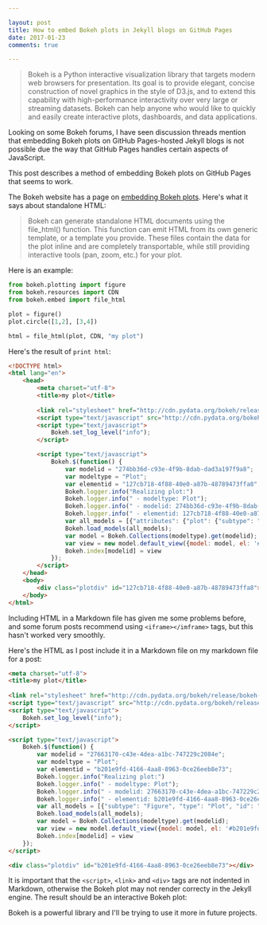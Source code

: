 ```yaml
---

layout: post
title: How to embed Bokeh plots in Jekyll blogs on GitHub Pages
date: 2017-01-23
comments: true

---
```


> Bokeh is a Python interactive visualization library that targets modern web browsers for presentation. Its goal is to provide elegant, concise construction of novel graphics in the style of D3.js, and to extend this capability with high-performance interactivity over very large or streaming datasets. Bokeh can help anyone who would like to quickly and easily create interactive plots, dashboards, and data applications. 

Looking on some Bokeh forums, I have seen discussion threads mention that embedding Bokeh plots on GitHub Pages-hosted Jekyll blogs is not possible due the way that GitHub Pages handles certain aspects of JavaScript. 

This post describes a method of embedding Bokeh plots on GitHub Pages that seems to work.

The Bokeh website has a page on [embedding Bokeh plots](http://bokeh.pydata.org/en/0.10.0/docs/user_guide/embed.html). Here's what it says about standalone HTML: 

> Bokeh can generate standalone HTML documents using the file_html() function. This function can emit HTML from its own generic template, or a template you provide. These files contain the data for the plot inline and are completely transportable, while still providing interactive tools (pan, zoom, etc.) for your plot. 

Here is an example: 

```python
from bokeh.plotting import figure
from bokeh.resources import CDN
from bokeh.embed import file_html

plot = figure()
plot.circle([1,2], [3,4])

html = file_html(plot, CDN, "my plot")
```
Here's the result of `print html`:


```html
<!DOCTYPE html>
<html lang="en">
    <head>
        <meta charset="utf-8">
        <title>my plot</title>
        
        <link rel="stylesheet" href="http://cdn.pydata.org/bokeh/release/bokeh-0.9.0.min.css" type="text/css" />
        <script type="text/javascript" src="http://cdn.pydata.org/bokeh/release/bokeh-0.9.0.min.js"></script>
        <script type="text/javascript">
            Bokeh.set_log_level("info");
        </script>

        <script type="text/javascript">
            Bokeh.$(function() {
                var modelid = "274bb36d-c93e-4f9b-8dab-dad3a197f9a8";
                var modeltype = "Plot";
                var elementid = "127cb718-4f88-40e0-a87b-48789473ffa8";
                Bokeh.logger.info("Realizing plot:")
                Bokeh.logger.info(" - modeltype: Plot");
                Bokeh.logger.info(" - modelid: 274bb36d-c93e-4f9b-8dab-dad3a197f9a8");
                Bokeh.logger.info(" - elementid: 127cb718-4f88-40e0-a87b-48789473ffa8");
                var all_models = [{"attributes": {"plot": {"subtype": "Figure", "type": "Plot", "id": "274bb36d-c93e-4f9b-8dab-dad3a197f9a8"}, "dimensions": ["width", "height"], "tags": [], "doc": null, "id": "2003c4e5-22d1-4fd0-b80b-50216a6a10c4"}, "type": "PanTool", "id": "2003c4e5-22d1-4fd0-b80b-50216a6a10c4"}, {"attributes": {"plot": {"subtype": "Figure", "type": "Plot", "id": "274bb36d-c93e-4f9b-8dab-dad3a197f9a8"}, "dimensions": ["width", "height"], "tags": [], "doc": null, "id": "12efd6d4-57ab-4d06-a30d-9400c8d5a083"}, "type": "WheelZoomTool", "id": "12efd6d4-57ab-4d06-a30d-9400c8d5a083"}, {"attributes": {"plot": {"subtype": "Figure", "type": "Plot", "id": "274bb36d-c93e-4f9b-8dab-dad3a197f9a8"}, "dimensions": ["width", "height"], "tags": [], "doc": null, "id": "5baaefb4-bec4-4260-aa54-c13f43e73dd4"}, "type": "BoxZoomTool", "id": "5baaefb4-bec4-4260-aa54-c13f43e73dd4"}, {"attributes": {"line_color": {"value": "#1f77b4"}, "line_alpha": {"value": 0.1}, "fill_color": {"value": "#1f77b4"}, "tags": [], "doc": null, "fill_alpha": {"value": 0.1}, "y": {"field": "y"}, "x": {"field": "x"}, "id": "7c62e0ca-e859-433a-a3f1-88a75912a6e0"}, "type": "Circle", "id": "7c62e0ca-e859-433a-a3f1-88a75912a6e0"}, {"attributes": {"plot": {"subtype": "Figure", "type": "Plot", "id": "274bb36d-c93e-4f9b-8dab-dad3a197f9a8"}, "tags": [], "doc": null, "id": "99708b13-d3fb-45f0-a401-649d29996961"}, "type": "ResizeTool", "id": "99708b13-d3fb-45f0-a401-649d29996961"}, {"attributes": {"line_color": {"value": "#1f77b4"}, "line_alpha": {"value": 1.0}, "fill_color": {"value": "#1f77b4"}, "tags": [], "doc": null, "fill_alpha": {"value": 1.0}, "y": {"field": "y"}, "x": {"field": "x"}, "id": "e53dae53-e101-4bf9-ab73-777346da1190"}, "type": "Circle", "id": "e53dae53-e101-4bf9-ab73-777346da1190"}, {"attributes": {"plot": {"subtype": "Figure", "type": "Plot", "id": "274bb36d-c93e-4f9b-8dab-dad3a197f9a8"}, "tags": [], "doc": null, "id": "7958e554-3d9b-493e-b096-48ca40159962"}, "type": "HelpTool", "id": "7958e554-3d9b-493e-b096-48ca40159962"}, {"attributes": {"column_names": ["x", "y"], "tags": [], "doc": null, "selected": {"2d": {"indices": []}, "1d": {"indices": []}, "0d": {"indices": [], "flag": false}}, "callback": null, "data": {"y": [3, 4], "x": [1, 2]}, "id": "41df4abc-ce73-4da3-a262-01b44e0f1b5f"}, "type": "ColumnDataSource", "id": "41df4abc-ce73-4da3-a262-01b44e0f1b5f"}, {"attributes": {"nonselection_glyph": {"type": "Circle", "id": "7c62e0ca-e859-433a-a3f1-88a75912a6e0"}, "data_source": {"type": "ColumnDataSource", "id": "41df4abc-ce73-4da3-a262-01b44e0f1b5f"}, "name": null, "tags": [], "doc": null, "selection_glyph": null, "id": "899eefa6-4fe2-4529-989e-4cc629d6ddb9", "glyph": {"type": "Circle", "id": "e53dae53-e101-4bf9-ab73-777346da1190"}}, "type": "GlyphRenderer", "id": "899eefa6-4fe2-4529-989e-4cc629d6ddb9"}, {"subtype": "Figure", "type": "Plot", "id": "274bb36d-c93e-4f9b-8dab-dad3a197f9a8", "attributes": {"x_range": {"type": "DataRange1d", "id": "11234b5f-f447-4558-877f-b11af2c638b2"}, "right": [], "tags": [], "y_range": {"type": "DataRange1d", "id": "a0bab0f8-dd67-4dda-9b05-0c8338296dca"}, "renderers": [{"type": "LinearAxis", "id": "dc3b92dd-b44a-41c1-87a3-d48c90dd9f1e"}, {"type": "Grid", "id": "1d19254f-cb37-4ebc-b3e0-ca163d4bff52"}, {"type": "LinearAxis", "id": "7d6d9c91-1fc4-411e-a976-6fd21ce955a8"}, {"type": "Grid", "id": "eae2cd94-525f-4752-a69a-7479c0bc0eed"}, {"type": "GlyphRenderer", "id": "899eefa6-4fe2-4529-989e-4cc629d6ddb9"}], "extra_y_ranges": {}, "extra_x_ranges": {}, "tool_events": {"type": "ToolEvents", "id": "d592d1ef-4ecb-43d9-b7c7-3dbfa650a1e2"}, "above": [], "doc": null, "id": "274bb36d-c93e-4f9b-8dab-dad3a197f9a8", "tools": [{"type": "PanTool", "id": "2003c4e5-22d1-4fd0-b80b-50216a6a10c4"}, {"type": "WheelZoomTool", "id": "12efd6d4-57ab-4d06-a30d-9400c8d5a083"}, {"type": "BoxZoomTool", "id": "5baaefb4-bec4-4260-aa54-c13f43e73dd4"}, {"type": "PreviewSaveTool", "id": "5837534f-1ca5-4c7c-9bb7-bc7a0049e8b8"}, {"type": "ResizeTool", "id": "99708b13-d3fb-45f0-a401-649d29996961"}, {"type": "ResetTool", "id": "4e6bba38-319a-4989-90a0-87502e057dd5"}, {"type": "HelpTool", "id": "7958e554-3d9b-493e-b096-48ca40159962"}], "below": [{"type": "LinearAxis", "id": "dc3b92dd-b44a-41c1-87a3-d48c90dd9f1e"}], "left": [{"type": "LinearAxis", "id": "7d6d9c91-1fc4-411e-a976-6fd21ce955a8"}]}}, {"attributes": {"names": [], "tags": [], "doc": null, "id": "11234b5f-f447-4558-877f-b11af2c638b2", "renderers": []}, "type": "DataRange1d", "id": "11234b5f-f447-4558-877f-b11af2c638b2"}, {"attributes": {"plot": {"subtype": "Figure", "type": "Plot", "id": "274bb36d-c93e-4f9b-8dab-dad3a197f9a8"}, "tags": [], "doc": null, "id": "5837534f-1ca5-4c7c-9bb7-bc7a0049e8b8"}, "type": "PreviewSaveTool", "id": "5837534f-1ca5-4c7c-9bb7-bc7a0049e8b8"}, {"attributes": {"names": [], "tags": [], "doc": null, "id": "a0bab0f8-dd67-4dda-9b05-0c8338296dca", "renderers": []}, "type": "DataRange1d", "id": "a0bab0f8-dd67-4dda-9b05-0c8338296dca"}, {"attributes": {"geometries": [], "tags": [], "doc": null, "id": "d592d1ef-4ecb-43d9-b7c7-3dbfa650a1e2"}, "type": "ToolEvents", "id": "d592d1ef-4ecb-43d9-b7c7-3dbfa650a1e2"}, {"attributes": {"plot": {"subtype": "Figure", "type": "Plot", "id": "274bb36d-c93e-4f9b-8dab-dad3a197f9a8"}, "tags": [], "doc": null, "formatter": {"type": "BasicTickFormatter", "id": "853370a8-14ea-4527-9ac6-16f31d5eb18d"}, "ticker": {"type": "BasicTicker", "id": "7bcb68e8-0e7f-4616-9bba-847ceb4d1a1e"}, "id": "dc3b92dd-b44a-41c1-87a3-d48c90dd9f1e"}, "type": "LinearAxis", "id": "dc3b92dd-b44a-41c1-87a3-d48c90dd9f1e"}, {"attributes": {"tags": [], "doc": null, "mantissas": [2, 5, 10], "id": "7bcb68e8-0e7f-4616-9bba-847ceb4d1a1e", "num_minor_ticks": 5}, "type": "BasicTicker", "id": "7bcb68e8-0e7f-4616-9bba-847ceb4d1a1e"}, {"attributes": {"doc": null, "id": "853370a8-14ea-4527-9ac6-16f31d5eb18d", "tags": []}, "type": "BasicTickFormatter", "id": "853370a8-14ea-4527-9ac6-16f31d5eb18d"}, {"attributes": {"plot": {"subtype": "Figure", "type": "Plot", "id": "274bb36d-c93e-4f9b-8dab-dad3a197f9a8"}, "tags": [], "doc": null, "dimension": 0, "ticker": {"type": "BasicTicker", "id": "7bcb68e8-0e7f-4616-9bba-847ceb4d1a1e"}, "id": "1d19254f-cb37-4ebc-b3e0-ca163d4bff52"}, "type": "Grid", "id": "1d19254f-cb37-4ebc-b3e0-ca163d4bff52"}, {"attributes": {"plot": {"subtype": "Figure", "type": "Plot", "id": "274bb36d-c93e-4f9b-8dab-dad3a197f9a8"}, "tags": [], "doc": null, "formatter": {"type": "BasicTickFormatter", "id": "9f361e93-736b-4356-bff9-beda9479d76c"}, "ticker": {"type": "BasicTicker", "id": "17b96f04-0432-46ee-afa2-ee1c57afdeeb"}, "id": "7d6d9c91-1fc4-411e-a976-6fd21ce955a8"}, "type": "LinearAxis", "id": "7d6d9c91-1fc4-411e-a976-6fd21ce955a8"}, {"attributes": {"tags": [], "doc": null, "mantissas": [2, 5, 10], "id": "17b96f04-0432-46ee-afa2-ee1c57afdeeb", "num_minor_ticks": 5}, "type": "BasicTicker", "id": "17b96f04-0432-46ee-afa2-ee1c57afdeeb"}, {"attributes": {"doc": null, "id": "9f361e93-736b-4356-bff9-beda9479d76c", "tags": []}, "type": "BasicTickFormatter", "id": "9f361e93-736b-4356-bff9-beda9479d76c"}, {"attributes": {"plot": {"subtype": "Figure", "type": "Plot", "id": "274bb36d-c93e-4f9b-8dab-dad3a197f9a8"}, "tags": [], "doc": null, "dimension": 1, "ticker": {"type": "BasicTicker", "id": "17b96f04-0432-46ee-afa2-ee1c57afdeeb"}, "id": "eae2cd94-525f-4752-a69a-7479c0bc0eed"}, "type": "Grid", "id": "eae2cd94-525f-4752-a69a-7479c0bc0eed"}, {"attributes": {"plot": {"subtype": "Figure", "type": "Plot", "id": "274bb36d-c93e-4f9b-8dab-dad3a197f9a8"}, "tags": [], "doc": null, "id": "4e6bba38-319a-4989-90a0-87502e057dd5"}, "type": "ResetTool", "id": "4e6bba38-319a-4989-90a0-87502e057dd5"}];
                Bokeh.load_models(all_models);
                var model = Bokeh.Collections(modeltype).get(modelid);
                var view = new model.default_view({model: model, el: '#127cb718-4f88-40e0-a87b-48789473ffa8'});
                Bokeh.index[modelid] = view
            });
        </script>
    </head>
    <body>
        <div class="plotdiv" id="127cb718-4f88-40e0-a87b-48789473ffa8"></div>
    </body>
</html>
```

Including HTML in a Markdown file has given me some problems before, and some forum posts recommend using `<iframe></imframe>` tags, but this hasn't worked very smoothly. 

Here's the HTML as I post include it in a Markdown file on my markdown file for a post:

```html
<meta charset="utf-8">
<title>my plot</title>
    
<link rel="stylesheet" href="http://cdn.pydata.org/bokeh/release/bokeh-0.9.0.min.css" type="text/css" />
<script type="text/javascript" src="http://cdn.pydata.org/bokeh/release/bokeh-0.9.0.min.js"></script>
<script type="text/javascript">
    Bokeh.set_log_level("info");
</script>

<script type="text/javascript">
    Bokeh.$(function() {
        var modelid = "27663170-c43e-4dea-a1bc-747229c2084e";
        var modeltype = "Plot";
        var elementid = "b201e9fd-4166-4aa8-8963-0ce26eeb8e73";
        Bokeh.logger.info("Realizing plot:")
        Bokeh.logger.info(" - modeltype: Plot");
        Bokeh.logger.info(" - modelid: 27663170-c43e-4dea-a1bc-747229c2084e");
        Bokeh.logger.info(" - elementid: b201e9fd-4166-4aa8-8963-0ce26eeb8e73");
        var all_models = [{"subtype": "Figure", "type": "Plot", "id": "27663170-c43e-4dea-a1bc-747229c2084e", "attributes": {"x_range": {"type": "DataRange1d", "id": "4839dfaa-3854-4e15-a204-ee072537d72b"}, "right": [], "tags": [], "y_range": {"type": "DataRange1d", "id": "6e07d07d-774a-4068-a104-6e8280e1bd33"}, "renderers": [{"type": "LinearAxis", "id": "5e8c9263-47d7-4d30-9e88-abfb7adb0c93"}, {"type": "Grid", "id": "8606d4ae-e56a-4fa9-ab6e-38a4a6a37098"}, {"type": "LinearAxis", "id": "98819d43-35a5-4c0c-8cdb-667d1f3603cd"}, {"type": "Grid", "id": "0551741c-d3e3-4395-81eb-d8c0190ede3e"}, {"type": "GlyphRenderer", "id": "d8c43984-012f-46b9-8f34-972a83b0ad2f"}], "extra_y_ranges": {}, "extra_x_ranges": {}, "tool_events": {"type": "ToolEvents", "id": "2e8e2bee-6830-45c7-bd6f-9166f5777505"}, "above": [], "doc": null, "id": "27663170-c43e-4dea-a1bc-747229c2084e", "tools": [{"type": "PanTool", "id": "e89e5427-e24e-47b1-bbaa-3aeb4321a9db"}, {"type": "WheelZoomTool", "id": "a37cf199-2570-4c07-9913-da0c5679d023"}, {"type": "BoxZoomTool", "id": "f431de3b-3585-424b-a698-cf3084b897df"}, {"type": "PreviewSaveTool", "id": "93383792-4ecc-4fc9-b735-b87781eae780"}, {"type": "ResizeTool", "id": "674735fd-0c97-43e8-8d1b-8f3f59f5fe42"}, {"type": "ResetTool", "id": "cd488e5c-076e-4027-b087-1dcdc73b6d10"}, {"type": "HelpTool", "id": "0a4e5027-8af4-4bbe-abb0-90caa5e09b44"}], "below": [{"type": "LinearAxis", "id": "5e8c9263-47d7-4d30-9e88-abfb7adb0c93"}], "left": [{"type": "LinearAxis", "id": "98819d43-35a5-4c0c-8cdb-667d1f3603cd"}]}}, {"attributes": {"names": [], "tags": [], "doc": null, "id": "4839dfaa-3854-4e15-a204-ee072537d72b", "renderers": []}, "type": "DataRange1d", "id": "4839dfaa-3854-4e15-a204-ee072537d72b"}, {"attributes": {"column_names": ["x", "y"], "tags": [], "doc": null, "selected": {"2d": {"indices": []}, "1d": {"indices": []}, "0d": {"indices": [], "flag": false}}, "callback": null, "data": {"y": [3, 4], "x": [1, 2]}, "id": "72265f1e-fb4d-4c3d-8fbe-559ad913936c"}, "type": "ColumnDataSource", "id": "72265f1e-fb4d-4c3d-8fbe-559ad913936c"}, {"attributes": {"names": [], "tags": [], "doc": null, "id": "6e07d07d-774a-4068-a104-6e8280e1bd33", "renderers": []}, "type": "DataRange1d", "id": "6e07d07d-774a-4068-a104-6e8280e1bd33"}, {"attributes": {"plot": {"subtype": "Figure", "type": "Plot", "id": "27663170-c43e-4dea-a1bc-747229c2084e"}, "tags": [], "doc": null, "formatter": {"type": "BasicTickFormatter", "id": "63b8bab9-a211-4a08-8703-a22f51bfcd0f"}, "ticker": {"type": "BasicTicker", "id": "e3ca1f42-4452-4cb2-b3b4-87db30ba3448"}, "id": "5e8c9263-47d7-4d30-9e88-abfb7adb0c93"}, "type": "LinearAxis", "id": "5e8c9263-47d7-4d30-9e88-abfb7adb0c93"}, {"attributes": {"tags": [], "doc": null, "mantissas": [2, 5, 10], "id": "e3ca1f42-4452-4cb2-b3b4-87db30ba3448", "num_minor_ticks": 5}, "type": "BasicTicker", "id": "e3ca1f42-4452-4cb2-b3b4-87db30ba3448"}, {"attributes": {"line_color": {"value": "#1f77b4"}, "line_alpha": {"value": 1.0}, "fill_color": {"value": "#1f77b4"}, "tags": [], "doc": null, "fill_alpha": {"value": 1.0}, "y": {"field": "y"}, "x": {"field": "x"}, "id": "8d15ed42-6088-40fc-8624-3ae69eedf1e2"}, "type": "Circle", "id": "8d15ed42-6088-40fc-8624-3ae69eedf1e2"}, {"attributes": {"plot": {"subtype": "Figure", "type": "Plot", "id": "27663170-c43e-4dea-a1bc-747229c2084e"}, "tags": [], "doc": null, "dimension": 0, "ticker": {"type": "BasicTicker", "id": "e3ca1f42-4452-4cb2-b3b4-87db30ba3448"}, "id": "8606d4ae-e56a-4fa9-ab6e-38a4a6a37098"}, "type": "Grid", "id": "8606d4ae-e56a-4fa9-ab6e-38a4a6a37098"}, {"attributes": {"plot": {"subtype": "Figure", "type": "Plot", "id": "27663170-c43e-4dea-a1bc-747229c2084e"}, "tags": [], "doc": null, "formatter": {"type": "BasicTickFormatter", "id": "b17c0304-1823-48c6-be15-f33ffc0fbecb"}, "ticker": {"type": "BasicTicker", "id": "628c864f-3b51-4815-bd0d-2050741e55b4"}, "id": "98819d43-35a5-4c0c-8cdb-667d1f3603cd"}, "type": "LinearAxis", "id": "98819d43-35a5-4c0c-8cdb-667d1f3603cd"}, {"attributes": {"tags": [], "doc": null, "mantissas": [2, 5, 10], "id": "628c864f-3b51-4815-bd0d-2050741e55b4", "num_minor_ticks": 5}, "type": "BasicTicker", "id": "628c864f-3b51-4815-bd0d-2050741e55b4"}, {"attributes": {"doc": null, "id": "b17c0304-1823-48c6-be15-f33ffc0fbecb", "tags": []}, "type": "BasicTickFormatter", "id": "b17c0304-1823-48c6-be15-f33ffc0fbecb"}, {"attributes": {"plot": {"subtype": "Figure", "type": "Plot", "id": "27663170-c43e-4dea-a1bc-747229c2084e"}, "tags": [], "doc": null, "dimension": 1, "ticker": {"type": "BasicTicker", "id": "628c864f-3b51-4815-bd0d-2050741e55b4"}, "id": "0551741c-d3e3-4395-81eb-d8c0190ede3e"}, "type": "Grid", "id": "0551741c-d3e3-4395-81eb-d8c0190ede3e"}, {"attributes": {"plot": {"subtype": "Figure", "type": "Plot", "id": "27663170-c43e-4dea-a1bc-747229c2084e"}, "dimensions": ["width", "height"], "tags": [], "doc": null, "id": "e89e5427-e24e-47b1-bbaa-3aeb4321a9db"}, "type": "PanTool", "id": "e89e5427-e24e-47b1-bbaa-3aeb4321a9db"}, {"attributes": {"plot": {"subtype": "Figure", "type": "Plot", "id": "27663170-c43e-4dea-a1bc-747229c2084e"}, "dimensions": ["width", "height"], "tags": [], "doc": null, "id": "a37cf199-2570-4c07-9913-da0c5679d023"}, "type": "WheelZoomTool", "id": "a37cf199-2570-4c07-9913-da0c5679d023"}, {"attributes": {"plot": {"subtype": "Figure", "type": "Plot", "id": "27663170-c43e-4dea-a1bc-747229c2084e"}, "dimensions": ["width", "height"], "tags": [], "doc": null, "id": "f431de3b-3585-424b-a698-cf3084b897df"}, "type": "BoxZoomTool", "id": "f431de3b-3585-424b-a698-cf3084b897df"}, {"attributes": {"plot": {"subtype": "Figure", "type": "Plot", "id": "27663170-c43e-4dea-a1bc-747229c2084e"}, "tags": [], "doc": null, "id": "93383792-4ecc-4fc9-b735-b87781eae780"}, "type": "PreviewSaveTool", "id": "93383792-4ecc-4fc9-b735-b87781eae780"}, {"attributes": {"nonselection_glyph": {"type": "Circle", "id": "8862d1e2-f5a3-468d-971b-c58701a194c4"}, "data_source": {"type": "ColumnDataSource", "id": "72265f1e-fb4d-4c3d-8fbe-559ad913936c"}, "name": null, "tags": [], "doc": null, "selection_glyph": null, "id": "d8c43984-012f-46b9-8f34-972a83b0ad2f", "glyph": {"type": "Circle", "id": "8d15ed42-6088-40fc-8624-3ae69eedf1e2"}}, "type": "GlyphRenderer", "id": "d8c43984-012f-46b9-8f34-972a83b0ad2f"}, {"attributes": {"plot": {"subtype": "Figure", "type": "Plot", "id": "27663170-c43e-4dea-a1bc-747229c2084e"}, "tags": [], "doc": null, "id": "674735fd-0c97-43e8-8d1b-8f3f59f5fe42"}, "type": "ResizeTool", "id": "674735fd-0c97-43e8-8d1b-8f3f59f5fe42"}, {"attributes": {"plot": {"subtype": "Figure", "type": "Plot", "id": "27663170-c43e-4dea-a1bc-747229c2084e"}, "tags": [], "doc": null, "id": "cd488e5c-076e-4027-b087-1dcdc73b6d10"}, "type": "ResetTool", "id": "cd488e5c-076e-4027-b087-1dcdc73b6d10"}, {"attributes": {"plot": {"subtype": "Figure", "type": "Plot", "id": "27663170-c43e-4dea-a1bc-747229c2084e"}, "tags": [], "doc": null, "id": "0a4e5027-8af4-4bbe-abb0-90caa5e09b44"}, "type": "HelpTool", "id": "0a4e5027-8af4-4bbe-abb0-90caa5e09b44"}, {"attributes": {"geometries": [], "tags": [], "doc": null, "id": "2e8e2bee-6830-45c7-bd6f-9166f5777505"}, "type": "ToolEvents", "id": "2e8e2bee-6830-45c7-bd6f-9166f5777505"}, {"attributes": {"doc": null, "id": "63b8bab9-a211-4a08-8703-a22f51bfcd0f", "tags": []}, "type": "BasicTickFormatter", "id": "63b8bab9-a211-4a08-8703-a22f51bfcd0f"}, {"attributes": {"line_color": {"value": "#1f77b4"}, "line_alpha": {"value": 0.1}, "fill_color": {"value": "#1f77b4"}, "tags": [], "doc": null, "fill_alpha": {"value": 0.1}, "y": {"field": "y"}, "x": {"field": "x"}, "id": "8862d1e2-f5a3-468d-971b-c58701a194c4"}, "type": "Circle", "id": "8862d1e2-f5a3-468d-971b-c58701a194c4"}];
        Bokeh.load_models(all_models);
        var model = Bokeh.Collections(modeltype).get(modelid);
        var view = new model.default_view({model: model, el: '#b201e9fd-4166-4aa8-8963-0ce26eeb8e73'});
        Bokeh.index[modelid] = view
    });
</script>

<div class="plotdiv" id="b201e9fd-4166-4aa8-8963-0ce26eeb8e73"></div>
```

It is important that the `<script>`, `<link>` and `<div>` tags are not indented in Markdown, otherwise the Bokeh plot may not render correcty in the Jekyll engine. The result should be an interactive Bokeh plot:

<meta charset="utf-8">
<title>my plot</title>
    
<link rel="stylesheet" href="http://cdn.pydata.org/bokeh/release/bokeh-0.9.0.min.css" type="text/css" />
<script type="text/javascript" src="http://cdn.pydata.org/bokeh/release/bokeh-0.9.0.min.js"></script>
<script type="text/javascript">
    Bokeh.set_log_level("info");
</script>

<script type="text/javascript">
    Bokeh.$(function() {
        var modelid = "27663170-c43e-4dea-a1bc-747229c2084e";
        var modeltype = "Plot";
        var elementid = "b201e9fd-4166-4aa8-8963-0ce26eeb8e73";
        Bokeh.logger.info("Realizing plot:")
        Bokeh.logger.info(" - modeltype: Plot");
        Bokeh.logger.info(" - modelid: 27663170-c43e-4dea-a1bc-747229c2084e");
        Bokeh.logger.info(" - elementid: b201e9fd-4166-4aa8-8963-0ce26eeb8e73");
        var all_models = [{"subtype": "Figure", "type": "Plot", "id": "27663170-c43e-4dea-a1bc-747229c2084e", "attributes": {"x_range": {"type": "DataRange1d", "id": "4839dfaa-3854-4e15-a204-ee072537d72b"}, "right": [], "tags": [], "y_range": {"type": "DataRange1d", "id": "6e07d07d-774a-4068-a104-6e8280e1bd33"}, "renderers": [{"type": "LinearAxis", "id": "5e8c9263-47d7-4d30-9e88-abfb7adb0c93"}, {"type": "Grid", "id": "8606d4ae-e56a-4fa9-ab6e-38a4a6a37098"}, {"type": "LinearAxis", "id": "98819d43-35a5-4c0c-8cdb-667d1f3603cd"}, {"type": "Grid", "id": "0551741c-d3e3-4395-81eb-d8c0190ede3e"}, {"type": "GlyphRenderer", "id": "d8c43984-012f-46b9-8f34-972a83b0ad2f"}], "extra_y_ranges": {}, "extra_x_ranges": {}, "tool_events": {"type": "ToolEvents", "id": "2e8e2bee-6830-45c7-bd6f-9166f5777505"}, "above": [], "doc": null, "id": "27663170-c43e-4dea-a1bc-747229c2084e", "tools": [{"type": "PanTool", "id": "e89e5427-e24e-47b1-bbaa-3aeb4321a9db"}, {"type": "WheelZoomTool", "id": "a37cf199-2570-4c07-9913-da0c5679d023"}, {"type": "BoxZoomTool", "id": "f431de3b-3585-424b-a698-cf3084b897df"}, {"type": "PreviewSaveTool", "id": "93383792-4ecc-4fc9-b735-b87781eae780"}, {"type": "ResizeTool", "id": "674735fd-0c97-43e8-8d1b-8f3f59f5fe42"}, {"type": "ResetTool", "id": "cd488e5c-076e-4027-b087-1dcdc73b6d10"}, {"type": "HelpTool", "id": "0a4e5027-8af4-4bbe-abb0-90caa5e09b44"}], "below": [{"type": "LinearAxis", "id": "5e8c9263-47d7-4d30-9e88-abfb7adb0c93"}], "left": [{"type": "LinearAxis", "id": "98819d43-35a5-4c0c-8cdb-667d1f3603cd"}]}}, {"attributes": {"names": [], "tags": [], "doc": null, "id": "4839dfaa-3854-4e15-a204-ee072537d72b", "renderers": []}, "type": "DataRange1d", "id": "4839dfaa-3854-4e15-a204-ee072537d72b"}, {"attributes": {"column_names": ["x", "y"], "tags": [], "doc": null, "selected": {"2d": {"indices": []}, "1d": {"indices": []}, "0d": {"indices": [], "flag": false}}, "callback": null, "data": {"y": [3, 4], "x": [1, 2]}, "id": "72265f1e-fb4d-4c3d-8fbe-559ad913936c"}, "type": "ColumnDataSource", "id": "72265f1e-fb4d-4c3d-8fbe-559ad913936c"}, {"attributes": {"names": [], "tags": [], "doc": null, "id": "6e07d07d-774a-4068-a104-6e8280e1bd33", "renderers": []}, "type": "DataRange1d", "id": "6e07d07d-774a-4068-a104-6e8280e1bd33"}, {"attributes": {"plot": {"subtype": "Figure", "type": "Plot", "id": "27663170-c43e-4dea-a1bc-747229c2084e"}, "tags": [], "doc": null, "formatter": {"type": "BasicTickFormatter", "id": "63b8bab9-a211-4a08-8703-a22f51bfcd0f"}, "ticker": {"type": "BasicTicker", "id": "e3ca1f42-4452-4cb2-b3b4-87db30ba3448"}, "id": "5e8c9263-47d7-4d30-9e88-abfb7adb0c93"}, "type": "LinearAxis", "id": "5e8c9263-47d7-4d30-9e88-abfb7adb0c93"}, {"attributes": {"tags": [], "doc": null, "mantissas": [2, 5, 10], "id": "e3ca1f42-4452-4cb2-b3b4-87db30ba3448", "num_minor_ticks": 5}, "type": "BasicTicker", "id": "e3ca1f42-4452-4cb2-b3b4-87db30ba3448"}, {"attributes": {"line_color": {"value": "#1f77b4"}, "line_alpha": {"value": 1.0}, "fill_color": {"value": "#1f77b4"}, "tags": [], "doc": null, "fill_alpha": {"value": 1.0}, "y": {"field": "y"}, "x": {"field": "x"}, "id": "8d15ed42-6088-40fc-8624-3ae69eedf1e2"}, "type": "Circle", "id": "8d15ed42-6088-40fc-8624-3ae69eedf1e2"}, {"attributes": {"plot": {"subtype": "Figure", "type": "Plot", "id": "27663170-c43e-4dea-a1bc-747229c2084e"}, "tags": [], "doc": null, "dimension": 0, "ticker": {"type": "BasicTicker", "id": "e3ca1f42-4452-4cb2-b3b4-87db30ba3448"}, "id": "8606d4ae-e56a-4fa9-ab6e-38a4a6a37098"}, "type": "Grid", "id": "8606d4ae-e56a-4fa9-ab6e-38a4a6a37098"}, {"attributes": {"plot": {"subtype": "Figure", "type": "Plot", "id": "27663170-c43e-4dea-a1bc-747229c2084e"}, "tags": [], "doc": null, "formatter": {"type": "BasicTickFormatter", "id": "b17c0304-1823-48c6-be15-f33ffc0fbecb"}, "ticker": {"type": "BasicTicker", "id": "628c864f-3b51-4815-bd0d-2050741e55b4"}, "id": "98819d43-35a5-4c0c-8cdb-667d1f3603cd"}, "type": "LinearAxis", "id": "98819d43-35a5-4c0c-8cdb-667d1f3603cd"}, {"attributes": {"tags": [], "doc": null, "mantissas": [2, 5, 10], "id": "628c864f-3b51-4815-bd0d-2050741e55b4", "num_minor_ticks": 5}, "type": "BasicTicker", "id": "628c864f-3b51-4815-bd0d-2050741e55b4"}, {"attributes": {"doc": null, "id": "b17c0304-1823-48c6-be15-f33ffc0fbecb", "tags": []}, "type": "BasicTickFormatter", "id": "b17c0304-1823-48c6-be15-f33ffc0fbecb"}, {"attributes": {"plot": {"subtype": "Figure", "type": "Plot", "id": "27663170-c43e-4dea-a1bc-747229c2084e"}, "tags": [], "doc": null, "dimension": 1, "ticker": {"type": "BasicTicker", "id": "628c864f-3b51-4815-bd0d-2050741e55b4"}, "id": "0551741c-d3e3-4395-81eb-d8c0190ede3e"}, "type": "Grid", "id": "0551741c-d3e3-4395-81eb-d8c0190ede3e"}, {"attributes": {"plot": {"subtype": "Figure", "type": "Plot", "id": "27663170-c43e-4dea-a1bc-747229c2084e"}, "dimensions": ["width", "height"], "tags": [], "doc": null, "id": "e89e5427-e24e-47b1-bbaa-3aeb4321a9db"}, "type": "PanTool", "id": "e89e5427-e24e-47b1-bbaa-3aeb4321a9db"}, {"attributes": {"plot": {"subtype": "Figure", "type": "Plot", "id": "27663170-c43e-4dea-a1bc-747229c2084e"}, "dimensions": ["width", "height"], "tags": [], "doc": null, "id": "a37cf199-2570-4c07-9913-da0c5679d023"}, "type": "WheelZoomTool", "id": "a37cf199-2570-4c07-9913-da0c5679d023"}, {"attributes": {"plot": {"subtype": "Figure", "type": "Plot", "id": "27663170-c43e-4dea-a1bc-747229c2084e"}, "dimensions": ["width", "height"], "tags": [], "doc": null, "id": "f431de3b-3585-424b-a698-cf3084b897df"}, "type": "BoxZoomTool", "id": "f431de3b-3585-424b-a698-cf3084b897df"}, {"attributes": {"plot": {"subtype": "Figure", "type": "Plot", "id": "27663170-c43e-4dea-a1bc-747229c2084e"}, "tags": [], "doc": null, "id": "93383792-4ecc-4fc9-b735-b87781eae780"}, "type": "PreviewSaveTool", "id": "93383792-4ecc-4fc9-b735-b87781eae780"}, {"attributes": {"nonselection_glyph": {"type": "Circle", "id": "8862d1e2-f5a3-468d-971b-c58701a194c4"}, "data_source": {"type": "ColumnDataSource", "id": "72265f1e-fb4d-4c3d-8fbe-559ad913936c"}, "name": null, "tags": [], "doc": null, "selection_glyph": null, "id": "d8c43984-012f-46b9-8f34-972a83b0ad2f", "glyph": {"type": "Circle", "id": "8d15ed42-6088-40fc-8624-3ae69eedf1e2"}}, "type": "GlyphRenderer", "id": "d8c43984-012f-46b9-8f34-972a83b0ad2f"}, {"attributes": {"plot": {"subtype": "Figure", "type": "Plot", "id": "27663170-c43e-4dea-a1bc-747229c2084e"}, "tags": [], "doc": null, "id": "674735fd-0c97-43e8-8d1b-8f3f59f5fe42"}, "type": "ResizeTool", "id": "674735fd-0c97-43e8-8d1b-8f3f59f5fe42"}, {"attributes": {"plot": {"subtype": "Figure", "type": "Plot", "id": "27663170-c43e-4dea-a1bc-747229c2084e"}, "tags": [], "doc": null, "id": "cd488e5c-076e-4027-b087-1dcdc73b6d10"}, "type": "ResetTool", "id": "cd488e5c-076e-4027-b087-1dcdc73b6d10"}, {"attributes": {"plot": {"subtype": "Figure", "type": "Plot", "id": "27663170-c43e-4dea-a1bc-747229c2084e"}, "tags": [], "doc": null, "id": "0a4e5027-8af4-4bbe-abb0-90caa5e09b44"}, "type": "HelpTool", "id": "0a4e5027-8af4-4bbe-abb0-90caa5e09b44"}, {"attributes": {"geometries": [], "tags": [], "doc": null, "id": "2e8e2bee-6830-45c7-bd6f-9166f5777505"}, "type": "ToolEvents", "id": "2e8e2bee-6830-45c7-bd6f-9166f5777505"}, {"attributes": {"doc": null, "id": "63b8bab9-a211-4a08-8703-a22f51bfcd0f", "tags": []}, "type": "BasicTickFormatter", "id": "63b8bab9-a211-4a08-8703-a22f51bfcd0f"}, {"attributes": {"line_color": {"value": "#1f77b4"}, "line_alpha": {"value": 0.1}, "fill_color": {"value": "#1f77b4"}, "tags": [], "doc": null, "fill_alpha": {"value": 0.1}, "y": {"field": "y"}, "x": {"field": "x"}, "id": "8862d1e2-f5a3-468d-971b-c58701a194c4"}, "type": "Circle", "id": "8862d1e2-f5a3-468d-971b-c58701a194c4"}];
        Bokeh.load_models(all_models);
        var model = Bokeh.Collections(modeltype).get(modelid);
        var view = new model.default_view({model: model, el: '#b201e9fd-4166-4aa8-8963-0ce26eeb8e73'});
        Bokeh.index[modelid] = view
    });
</script>



<div class="plotdiv" id="b201e9fd-4166-4aa8-8963-0ce26eeb8e73"></div>

Bokeh is a powerful library and I'll be trying to use it more in future projects. 
